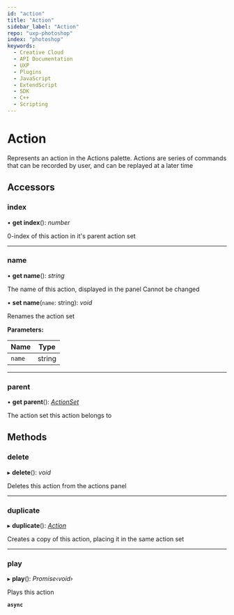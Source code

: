 ```yaml
---
id: "action"
title: "Action"
sidebar_label: "Action"
repo: "uxp-photoshop"
index: "photoshop"
keywords:
  - Creative Cloud
  - API Documentation
  - UXP
  - Plugins
  - JavaScript
  - ExtendScript
  - SDK
  - C++
  - Scripting
---
```


# Action

Represents an action in the Actions palette. Actions are series of commands that can be recorded by user, and can be replayed
at a later time

## Accessors

###  index

• **get index**(): *number*

0-index of this action in it's parent action set

___

###  name

• **get name**(): *string*

The name of this action, displayed in the panel
Cannot be changed

• **set name**(`name`: string): *void*

Renames the action set

**Parameters:**

Name | Type |
------ | ------ |
`name` | string |

___

###  parent

• **get parent**(): *[ActionSet](/ps_reference/classes/actionset/)*

The action set this action belongs to

## Methods

###  delete

▸ **delete**(): *void*

Deletes this action from the actions panel

___

###  duplicate

▸ **duplicate**(): *[Action](/ps_reference/classes/action)*

Creates a copy of this action, placing it in the same action set

___

###  play

▸ **play**(): *Promise‹void›*

Plays this action

**`async`**
